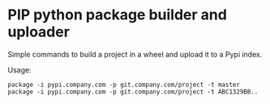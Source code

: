 # PIP python package builder and uploader

Simple commands to build a project in a wheel and upload it to a Pypi index.

Usage:

    package -i pypi.company.com -p git.company.com/project -t master
    package -i pypi.company.com -p git.company.com/project -t ABC1329BB..
